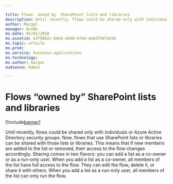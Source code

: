 ```yaml
---

title: Flows  owned by  SharePoint lists and libraries
description: Until recently, flows could be shared only with individuals or Azure Active Directory security groups.
author: MargoC
manager: AnnBe
ms.date: 05/01/2018
ms.assetid: e3f9862c-b0e5-4b90-b74d-de6d794fa546
ms.topic: article
ms.prod: 
ms.service: business-applications
ms.technology: 
ms.author: margoc
audience: Admin

---
```

#  Flows “owned by” SharePoint lists and libraries




[!include[banner](../../includes/banner.md)]

Until recently, flows could be shared only with individuals or Azure Active
Directory security groups. Now, flows that use SharePoint lists or libraries can
be shared with those lists or libraries. This means that if new members are
added to the list or removed, their access to the flow changes accordingly.
Sharing comes in two flavors: you can add a list as a co-owner or as a run-only
user. When you add a list as a co-owner, all members of the list have full
access to the flow. They can edit the flow, delete it, or share it with others.
When you add a list as a run-only user, all members of the list can only run the
flow.
